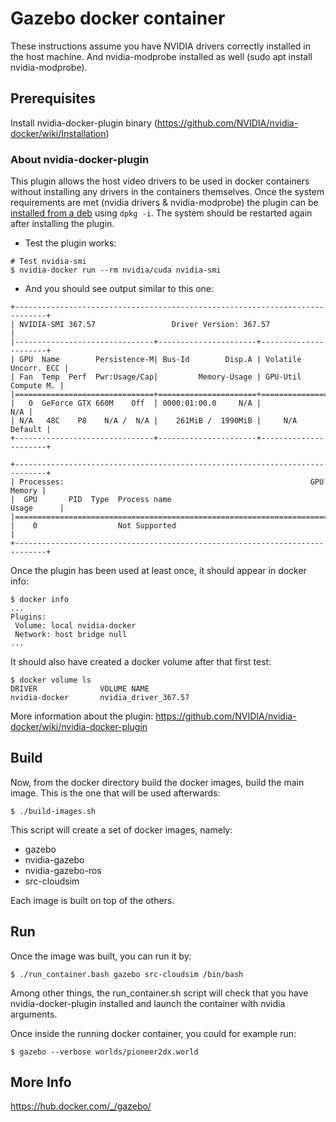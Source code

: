 # Gazebo docker container

These instructions assume you have NVIDIA drivers correctly installed in the host 
machine. And nvidia-modprobe installed as well (sudo apt install nvidia-modprobe).

## Prerequisites
Install nvidia-docker-plugin binary (https://github.com/NVIDIA/nvidia-docker/wiki/Installation)

### About nvidia-docker-plugin
This plugin allows the host video drivers to be used in docker containers
without installing any drivers in the containers themselves.
Once the system requirements are met (nvidia drivers & nvidia-modprobe)
the plugin can be
[installed from a deb](https://github.com/NVIDIA/nvidia-docker/releases)
using `dpkg -i`.
The system should be restarted again after installing the plugin.

* Test the plugin works:
```
# Test nvidia-smi
$ nvidia-docker run --rm nvidia/cuda nvidia-smi
```
* And you should see output similar to this one:

``` 
+-----------------------------------------------------------------------------+
| NVIDIA-SMI 367.57                 Driver Version: 367.57                    |
|-------------------------------+----------------------+----------------------+
| GPU  Name        Persistence-M| Bus-Id        Disp.A | Volatile Uncorr. ECC |
| Fan  Temp  Perf  Pwr:Usage/Cap|         Memory-Usage | GPU-Util  Compute M. |
|===============================+======================+======================|
|   0  GeForce GTX 660M    Off  | 0000:01:00.0     N/A |                  N/A |
| N/A   48C    P8    N/A /  N/A |    261MiB /  1990MiB |     N/A      Default |
+-------------------------------+----------------------+----------------------+
                                                                               
+-----------------------------------------------------------------------------+
| Processes:                                                       GPU Memory |
|  GPU       PID  Type  Process name                               Usage      |
|=============================================================================|
|    0                  Not Supported                                         |
+-----------------------------------------------------------------------------+
```

Once the plugin has been used at least once, it should appear in docker info:

```
$ docker info
...
Plugins:
 Volume: local nvidia-docker
 Network: host bridge null
...
```

It should also have created a docker volume after that first test:

```
$ docker volume ls
DRIVER              VOLUME NAME
nvidia-docker       nvidia_driver_367.57
```

More information about the plugin: https://github.com/NVIDIA/nvidia-docker/wiki/nvidia-docker-plugin


## Build
Now, from the docker directory build the docker images, build the main image. 
This is the one that will be used afterwards:
```
$ ./build-images.sh
```
This script will create a set of docker images, namely: 
* gazebo
* nvidia-gazebo
* nvidia-gazebo-ros
* src-cloudsim

Each image is built on top of the others.

## Run
Once the image was built, you can run it by:
```
$ ./run_container.bash gazebo src-cloudsim /bin/bash
```
Among other things, the run_container.sh script will check that you have nvidia-docker-plugin installed
and launch the container with nvidia arguments. 

Once inside the running docker container, you could for example run: 
```
$ gazebo --verbose worlds/pioneer2dx.world
```

## More Info
https://hub.docker.com/_/gazebo/
